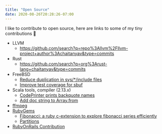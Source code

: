 ```yaml
---
title: "Open Source"
date: 2020-08-26T20:28:26-07:00
---
```


I like to contribute to open source, here are links to some of my tiny contributions :pray:

* LLVM
  * https://github.com/search?q=repo%3Allvm%2Fllvm-project+author%3Achaitanyav&type=commits
* Rust
  * https://github.com/search?q=org%3Arust-lang+chaitanyav&type=commits
* FreeBSD
  * [Reduce duplication in sys/*/include files](https://reviews.freebsd.org/D26292)
  * [Improve test coverage for sbuf](https://reviews.freebsd.org/D26220)
* Scala tools, compiler (2.13.x)
  * [CodePrinter prints backquote names](https://github.com/scala/scala/commit/7dbf0ad7035bb34899d09c2b83e96ff982289e66)
  * [Add doc string to Array.from](https://github.com/scala/scala/commit/baab2798ce05dc477e1a4c07e864145b2773f696)
* [ffmpeg](https://github.com/FFmpeg/FFmpeg/commits?author=chaitanya)
* [RubyGems](https://rubygems.org/profiles/chaitanyav)
    * [Fibonacci: a ruby c-extension to explore fibonacci series efficiently](https://rubygems.org/gems/fibonacci)
    * [Partitions](https://rubygems.org/gems/partitions)
* [RubyOnRails Contribution](http://contributors.rubyonrails.org/contributors/chaitanya-vellanki/commits)
